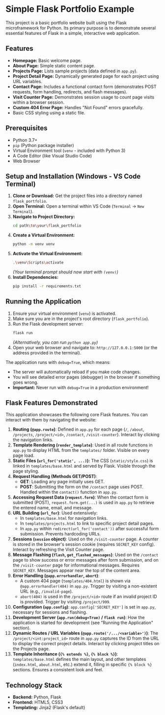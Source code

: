 # Simple Flask Portfolio Example

This project is a basic portfolio website built using the Flask microframework for Python. Its primary purpose is to demonstrate several essential features of Flask in a simple, interactive web application.

## Features

*   **Homepage:** Basic welcome page.
*   **About Page:** Simple static content page.
*   **Projects Page:** Lists sample projects (data defined in `app.py`).
*   **Project Detail Page:** Dynamically generated page for each project using URL variables.
*   **Contact Page:** Includes a functional contact form (demonstrates POST requests, form handling, redirects, and flash messages).
*   **Visit Counter Page:** Demonstrates session usage to count page visits within a browser session.
*   **Custom 404 Error Page:** Handles "Not Found" errors gracefully.
*   Basic CSS styling using a static file.

## Prerequisites

*   Python 3.7+
*   `pip` (Python package installer)
*   Virtual Environment tool (`venv` - included with Python 3)
*   A Code Editor (like Visual Studio Code)
*   Web Browser

## Setup and Installation (Windows - VS Code Terminal)

1.  **Clone or Download:** Get the project files into a directory named `flask_portfolio`.
2.  **Open Terminal:** Open a terminal within VS Code (`Terminal` -> `New Terminal`).
3.  **Navigate to Project Directory:**
    ```bash
    cd path\to\your\flask_portfolio
    ```
4.  **Create a Virtual Environment:**
    ```bash
    python -m venv venv
    ```
5.  **Activate the Virtual Environment:**
    ```bash
    .\venv\Scripts\activate
    ```
    *(Your terminal prompt should now start with `(venv)`)*
6.  **Install Dependencies:**
    ```bash
    pip install -r requirements.txt
    ```

## Running the Application

1.  Ensure your virtual environment (`venv`) is activated.
2.  Make sure you are in the project's root directory (`flask_portfolio`).
3.  Run the Flask development server:
    ```bash
    flask run
    ```
    *(Alternatively, you can run `python app.py`)*
4.  Open your web browser and navigate to: `http://127.0.0.1:5000` (or the address provided in the terminal).

The application runs with `debug=True`, which means:
*   The server will automatically reload if you make code changes.
*   You will see detailed error pages (debugger) in the browser if something goes wrong.
*   **Important:** Never run with `debug=True` in a production environment!


## Flask Features Demonstrated

This application showcases the following core Flask features. You can interact with them by navigating the website:

1.  **Routing (`@app.route`)**: Defined in `app.py` for each page (`/`, `/about`, `/projects`, `/project/<id>`, `/contact`, `/visit-counter`). Interact by clicking the navigation links.
2.  **Template Rendering (`render_template`)**: Used in all route functions in `app.py` to display HTML from the `templates/` folder. Visible on every page load.
3.  **Static Files (`url_for('static', ...)`):** The CSS (`static/style.css`) is linked in `templates/base.html` and served by Flask. Visible through the page styling.
4.  **Request Handling (Methods GET/POST)**:
    *   **GET**: Loading any page initially uses GET.
    *   **POST**: Submitting the form on the `/contact` page uses POST. Handled within the `contact()` function in `app.py`.
5.  **Accessing Request Data (`request.form`)**: When the contact form is submitted (POST), `request.form.get(...)` is used in `app.py` to retrieve the entered name, email, and message.
6.  **URL Building (`url_for`)**: Used extensively:
    *   In `templates/base.html` for navigation links.
    *   In `templates/projects.html` to link to specific project detail pages.
    *   In `app.py` within `redirect(url_for('contact'))` after successful form submission. Prevents hardcoding URLs.
7.  **Sessions (`session` object)**: Used on the `/visit-counter` page. A counter is stored in the browser's session cookie (requires `SECRET_KEY` config). Interact by refreshing the Visit Counter page.
8.  **Message Flashing (`flash`, `get_flashed_messages`)**: Used on the `/contact` page to show success or error messages after form submission, and on the `/visit-counter` page for informational messages. Requires `SECRET_KEY`. Messages appear near the top of the content area.
9.  **Error Handling (`@app.errorhandler`, `abort`)**:
    *   A custom 404 page (`templates/404.html`) is shown via `@app.errorhandler(404)` in `app.py`. Trigger by visiting a non-existent URL (e.g., `/invalid-page`).
    *   `abort(404)` is used in the `/project/<id>` route if an invalid project ID is provided. Trigger by visiting `/project/999`.
10. **Configuration (`app.config`)**: `app.config['SECRET_KEY']` is set in `app.py`, necessary for sessions and flashing.
11. **Development Server (`app.run(debug=True)` / `flask run`)**: How the application is started for development (see "Running the Application" section).
12. **Dynamic Routes / URL Variables (`@app.route('/.../<variable>')`)**: The `/project/<int:project_id>` route in `app.py` captures the ID from the URL to display the correct project details. Interact by clicking project titles on the Projects page.
13. **Template Inheritance (`{% extends %}`, `{% block %}`)**: `templates/base.html` defines the main layout, and other templates (`index.html`, `about.html`, etc.) extend it, filling in specific `{% block %}` sections. Ensures a consistent look and feel.

## Technology Stack

*   **Backend:** Python, Flask
*   **Frontend:** HTML5, CSS3
*   **Templating:** Jinja2 (Flask's default)
